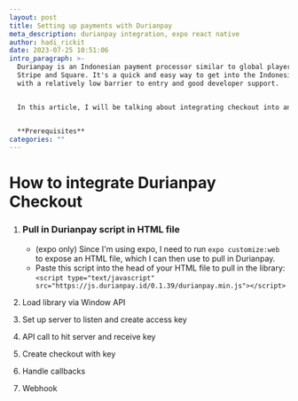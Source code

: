 ```yaml
---
layout: post
title: Setting up payments with Durianpay
meta_description: durianpay integration, expo react native
author: hadi_rickit
date: 2023-07-25 10:51:06
intro_paragraph: >-
  Durianpay is an Indonesian payment processor similar to global players like
  Stripe and Square. It's a quick and easy way to get into the Indonesian market
  with a relatively low barrier to entry and good developer support.


  In this article, I will be talking about integrating checkout into an expo project. The main difference between this and Stripe Checkout is that this is not a purely client-side implementation. I will be spinning up a backend to return an access token as well as fire some logic on successful payment.


  **P﻿rerequisites**
categories: ""
---
```

# **H﻿ow to integrate Durianpay Checkout**

1. ### Pull in Durianpay script in HTML file

   * (expo only) Since I'm using expo, I need to run `expo customize:web` to expose an HTML file, which I can then use to pull in Durianpay. 
   * P﻿aste this script into the head of your HTML file to pull in the library:\
     `<script type="text/javascript" src="https://js.durianpay.id/0.1.39/durianpay.min.js"></script>`


2. L﻿oad library via Window API
3. S﻿et up server to listen and create access key
4. A﻿PI call to hit server and receive key
5. C﻿reate checkout with key
6. H﻿andle callbacks
7. W﻿ebhook